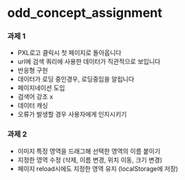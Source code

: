 # odd_concept_assignment
### 과제 1
- PXL로고 클릭시 첫 페이지로 돌아옵니다
- url에 검색 쿼리에 사용한 데이터가 직관적으로 보입니다
- 반응형 구헌
- 데이터가 로딩 중인경우, 로딩중임을 알립니다
- 페이지네이션 도입
- 검색어 강조 x
- 데이터 캐싱
- 오류가 발생할 경우 사용자에게 인지시키기

### 과제 2
- 이미지 특정 영역을 드래그해 선택한 영역의 이름 붙이기
- 지정한 영역 수정 (삭제, 이름 변경, 위치 이동, 크기 변경)
- 페이지 reload시에도 지정한 영역 유지 (localStorage에 저장)

